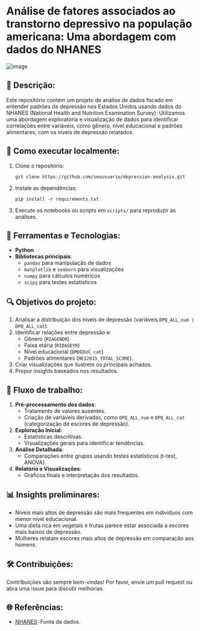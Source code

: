 #  **Análise de fatores associados ao transtorno depressivo na população americana: Uma abordagem com dados do NHANES**
![image](https://github.com/user-attachments/assets/5ebc6d32-c97c-41f5-bc33-87ddd45b55e0)

## 📌 Descrição:
Este repositório contém um projeto de análise de dados focado em entender padrões de depressão nos Estados Unidos usando dados do NHANES (National Health and Nutrition Examination Survey). Utilizamos uma abordagem exploratória e visualização de dados para identificar correlações entre variáveis, como gênero, nível educacional e padrões alimentares, com os níveis de depressão relatados.


## 🔧 Como executar localmente:

1. Clone o repositório:
    
    ```
    git clone https://github.com/seuusuario/depression-analysis.git
    ```
    
2. Instale as dependências:
    
    ```
    pip install -r requirements.txt
    ```
    
3. Execute os notebooks ou scripts em `scripts/` para reproduzir as análises.


## 🔧 Ferramentas e Tecnologias:

- **Python**
- **Bibliotecas principais**:
    - `pandas` para manipulação de dados
    - `matplotlib` e `seaborn` para visualizações
    - `numpy` para cálculos numéricos
    - `scipy` para testes estatísticos


## 🔍 Objetivos do projeto:

1. Analisar a distribuição dos níveis de depressão (variáveis `DPQ_ALL_num | DPQ_ALL_cat`).
2. Identificar relações entre depressão e:
    - Gênero (`RIAGENDR`)
    - Faixa etária (`RIDAGEYR`)
    - Nível educacional (`DMDEDUC_cat`)
    - Padrões alimentares (`HEI2015_TOTAL_SCORE`).
3. Criar visualizações que ilustrem os principais achados.
4. Propor insights baseados nos resultados.


## 🔄 Fluxo de trabalho:

1. **Pré-processamento dos dados**:
    - Tratamento de valores ausentes.
    - Criação de variáveis derivadas, como `DPQ_ALL_num` e `DPQ_ALL_cat` (categorização de escores de depressão).
2. **Exploração Inicial**:
    - Estatísticas descritivas.
    - Visualizações gerais para identificar tendências.
3. **Análise Detalhada**:
    - Comparações entre grupos usando testes estatísticos (t-test, ANOVA).
4. **Relatório e Visualizações**:
    - Gráficos finais e interpretação dos resultados.

    

## 📊 Insights preliminares:

- Níveis mais altos de depressão são mais frequentes em indivíduos com menor nível educacional.
- Uma dieta rica em vegetais e frutas parece estar associada a escores mais baixos de depressão.
- Mulheres relatam escores mais altos de depressão em comparação aos homens.



## 🛠️ Contribuições:

Contribuições são sempre bem-vindas! Por favor, envie um pull request ou abra uma issue para discutir melhorias.



## 🌐 Referências:

- [NHANES](https://www.cdc.gov/nchs/nhanes/index.htm): Fonte de dados.

